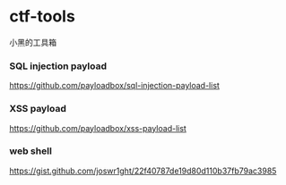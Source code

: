 # ctf-tools
小黑的工具箱
### SQL injection payload
https://github.com/payloadbox/sql-injection-payload-list
### XSS payload
https://github.com/payloadbox/xss-payload-list
### web shell
https://gist.github.com/joswr1ght/22f40787de19d80d110b37fb79ac3985
